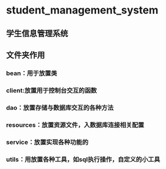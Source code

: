 # student_management_system
## 学生信息管理系统

## 文件夹作用
### bean：用于放置类
### client:放置用于控制台交互的函数
### dao：放置存储与数据库交互的各种方法
### resources：放置资源文件，入数据库连接相关配置
### service：放置实现各种功能的
### utils：用放置各种工具，如sql执行操作，自定义的小工具
